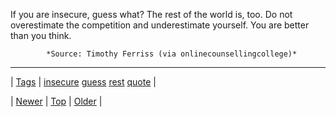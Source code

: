 <!--
title: If you are insecure, guess what? The rest of the world is, too. Do not overestimate the competition and underestimate yourself. You are better than you think.
date: 2020-06-28T15:27:00.265Z
tags: insecure, guess, rest, quote
-->




If you are insecure, guess what? The rest of the world is, too. Do not overestimate the competition and underestimate yourself. You are better than you think.

            *Source: Timothy Ferriss (via onlinecounsellingcollege)*

<!--BOTTOM-POST-NAVIGATION-->
---

| [Tags](tags.md) | [insecure](tag-insecure.md) [guess](tag-guess.md) [rest](tag-rest.md) [quote](tag-quote.md) |

| [Newer](76945382469.md) | [Top](index.md) | [Older](76958007083.md) |